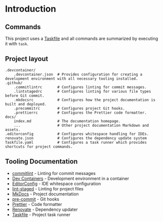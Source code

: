 # Introduction

## Commands

This project uses a [Taskfile](https://taskfile.dev/) and all commands are summarized by executing it with `task`.

## Project layout

    .devcontainer/
        .devcontainer.json  # Provides configuration for creating a development environment with all necessary tooling installed.
    .github/
        .commitlintrc       # Configures linting for commit messages.
        .lintstagedrc       # Configures linting for various file types before Git commit.
        .mkdocsrc           # Configures how the project documentation is built and deployed.
        .precommitrc        # Configures project Git hooks.
        .prettierrc         # Configures the Prettier code formatter.
    docs/
        index.md            # The documentation homepage.
        ...                 # Other project documentation Markdown and assets.
    .editorconfig           # Configures whitespace handling for IDEs.
    renovate.json           # Configures the dependency update system
    Taskfile.yaml           # Configures a task runner which provides shortcuts for project commands.

## Tooling Documentation

-   [commitlint](https://commitlint.js.org/) - Linting for commit messages
-   [Dev Containers](https://containers.dev/implementors/json_reference/) - Development environment in a container
-   [EditorConfig](https://editorconfig.org/) - IDE whitespace configuration
-   [lint-staged](https://www.npmjs.com/package/lint-staged?activeTab=readme#configuration) - Linting for project files
-   [MkDocs](https://www.mkdocs.org/user-guide/) - Project documentation
-   [pre-commit](https://pre-commit.com/#usage) - Git hooks
-   [Prettier](https://prettier.io/) - Code formatter
-   [Renovate](https://docs.renovatebot.com/) - Dependency updater
-   [Taskfile](https://taskfile.dev/usage/) - Project task runner
